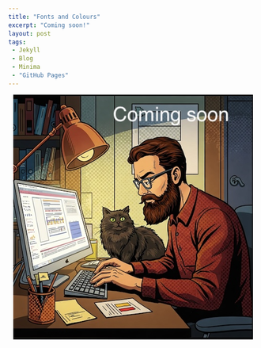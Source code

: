 ```yaml
---
title: "Fonts and Colours"
excerpt: "Coming soon!"
layout: post
tags:
 - Jekyll
 - Blog
 - Minima
 - "GitHub Pages"
---
```


<p style="text-align:center;">
	<img src="/assets/images/under_construction.jpg" alt="Man and cat at desk writing blog">
</p>



